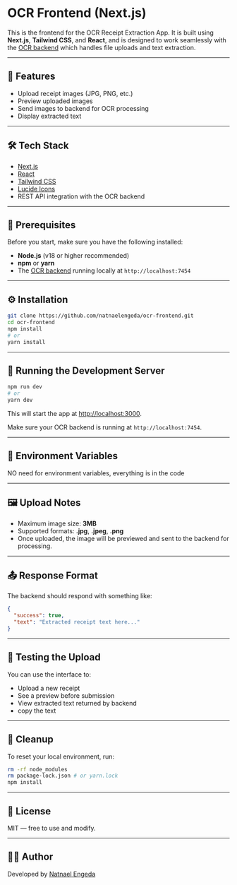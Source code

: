 # OCR Frontend (Next.js)

This is the frontend for the OCR Receipt Extraction App. It is built using **Next.js**, **Tailwind CSS**, and **React**, and is designed to work seamlessly with the [OCR backend](https://github.com/your-backend-repo) which handles file uploads and text extraction.

---

## 🚀 Features

- Upload receipt images (JPG, PNG, etc.)
- Preview uploaded images
- Send images to backend for OCR processing
- Display extracted text

---

## 🛠️ Tech Stack

- [Next.js](https://nextjs.org/)
- [React](https://react.dev/)
- [Tailwind CSS](https://tailwindcss.com/)
- [Lucide Icons](https://lucide.dev/)
- REST API integration with the OCR backend

---

## 🧩 Prerequisites

Before you start, make sure you have the following installed:

- **Node.js** (v18 or higher recommended)
- **npm** or **yarn**
- The [OCR backend](https://github.com/natnaelengeda/ocr-backend.git) running locally at `http://localhost:7454`

---

## ⚙️ Installation

```bash
git clone https://github.com/natnaelengeda/ocr-frontend.git
cd ocr-frontend
npm install
# or
yarn install
```

---

## 🏃 Running the Development Server

```bash
npm run dev
# or
yarn dev
```

This will start the app at [http://localhost:3000](http://localhost:3000).

Make sure your OCR backend is running at `http://localhost:7454`.

---

## 📁 Environment Variables

NO need for environment variables, everything is in the code

---

## 🖼️ Upload Notes

- Maximum image size: **3MB**
- Supported formats: **.jpg**, **.jpeg**, **.png**
- Once uploaded, the image will be previewed and sent to the backend for processing.

---

## 📤 Response Format

The backend should respond with something like:

```json
{
  "success": true,
  "text": "Extracted receipt text here..."
}
```

---

## 🧪 Testing the Upload

You can use the interface to:

- Upload a new receipt
- See a preview before submission
- View extracted text returned by backend
- copy the text

---

## 🧹 Cleanup

To reset your local environment, run:

```bash
rm -rf node_modules
rm package-lock.json # or yarn.lock
npm install
```

---

## 🤝 License

MIT — free to use and modify.

---

## 👨‍💻 Author

Developed by [Natnael Engeda](https://github.com/natnaelengeda)
